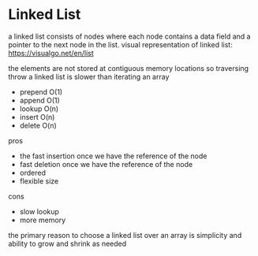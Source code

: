 # Linked List

a linked list consists of nodes where each node contains a data field and a pointer to the next node in the list. visual representation of linked list: https://visualgo.net/en/list

the elements are not stored at contiguous memory locations so traversing throw a linked list is slower than iterating an array

- prepend O(1)
- append O(1)
- lookup O(n)
- insert O(n)
- delete O(n)

pros

- the fast insertion once we have the reference of the node
- fast deletion once we have the reference of the node
- ordered
- flexible size

cons

- slow lookup
- more memory

the primary reason to choose a linked list over an array is simplicity and ability to grow and shrink as needed
